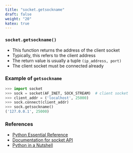 ```yaml
---
title: "socket.getsockname"
draft: false
weight: "20"
katex: true
---
```


### `socket.getsockname()`
- This function returns the address of the client socket
- Typically, this refers to the client address
- The return value is usually a tuple `(ip_address, port)`
- The client socket must be connected already

### Example of `getsockname`

```python
>>> import socket
>>> sock = socket(AF_INET, SOCK_STREAM)  # client socket
>>> client_addr = ('localhost', 25000)
>>> sock.connect(client_addr)
>>> sock.getsockname()
('127.0.0.1', 25000)
```

### References
- [Python Essential Reference](http://index-of.co.uk/Python/Python%20Essential%20Reference,%20Fourth%20Edition.pdf)
- [Documentation for socket API](https://docs.python.org/3/library/socket.html)
- [Python in a Nutshell](https://www.arp.com/medias/13916546.pdf)
